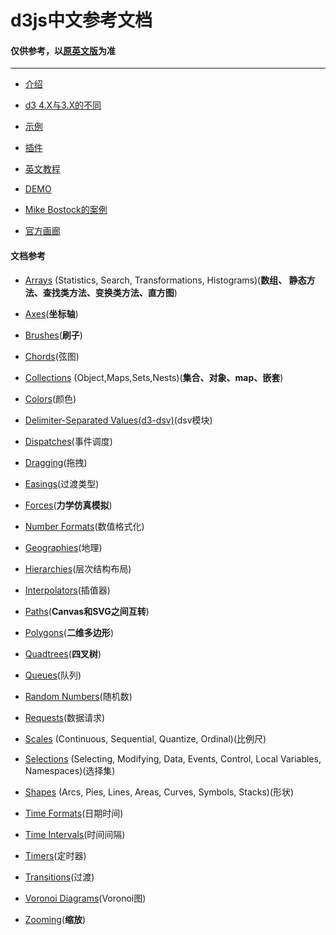 # d3js中文参考文档


#### 仅供参考，以[原英文版](https://github.com/d3/d3/blob/master/API.md)为准


---
* [介绍](https://github.com/xswei/d3js_doc/tree/master/Introduction)

* [d3 4.X与3.X的不同](https://github.com/xswei/d3js_doc/tree/master/ReleaseNotes)

* [示例](http://bl.ocks.org/mbostock)

* [插件](https://github.com/d3/d3/wiki/Plugins)

* [英文教程](https://github.com/d3/d3/wiki/Tutorials)

* [DEMO](https://github.com/xswei/d3js_doc/tree/master/demo)

* [Mike Bostock的案例](https://bl.ocks.org/mbostock)

* [官方画廊](https://github.com/d3/d3/wiki/Gallery)

#### 文档参考

* [Arrays](https://github.com/xswei/d3js_doc/tree/master/API/d3-array-master)  (Statistics, Search, Transformations, Histograms)(**数组、
静态方法、查找类方法、变换类方法、直方图**)

* [Axes](https://github.com/xswei/d3js_doc/tree/master/API/d3-axis-master)(**坐标轴**)

* [Brushes](https://github.com/xswei/d3js_doc/tree/master/API/d3-brush-master)(**刷子**)

* [Chords](https://github.com/xswei/d3js_doc/tree/master/API/d3-chord-master)(弦图)

* [Collections](https://github.com/xswei/d3js_doc/tree/master/API/d3-collection-master)  (Object,Maps,Sets,Nests)(**集合、对象、map、嵌套**)

* [Colors](https://github.com/xswei/d3js_doc/tree/master/API/d3-color-master)(颜色)

* [Delimiter-Separated Values(d3-dsv)](https://github.com/xswei/d3js_doc/tree/master/API/d3-dsv-master)(dsv模块)

* [Dispatches](https://github.com/xswei/d3js_doc/tree/master/API/d3-dispatch-master)(事件调度)

* [Dragging](https://github.com/xswei/d3js_doc/tree/master/API/d3-drag-master)(拖拽)

* [Easings](https://github.com/xswei/d3js_doc/tree/master/API/d3-ease-master)(过渡类型)

* [Forces](https://github.com/xswei/d3js_doc/tree/master/API/d3-force-master)(**力学仿真模拟**)

* [Number Formats](https://github.com/xswei/d3js_doc/tree/master/API/d3-format-master)(数值格式化)

* [Geographies](https://github.com/xswei/d3js_doc/tree/master/API/d3-geo-master)(地理)

* [Hierarchies](https://github.com/xswei/d3js_doc/tree/master/API/d3-hierarchy-master)(层次结构布局)

* [Interpolators](https://github.com/xswei/d3js_doc/tree/master/API/d3-interpolate-master)(插值器)

* [Paths](https://github.com/xswei/d3js_doc/tree/master/API/d3-path-master)(**Canvas和SVG之间互转**)

* [Polygons](https://github.com/xswei/d3js_doc/tree/master/API/d3-polygon-master)(**二维多边形**)

* [Quadtrees](https://github.com/xswei/d3js_doc/tree/master/API/d3-quadtree-master)(**四叉树**)

* [Queues](https://github.com/xswei/d3js_doc/tree/master/API/d3-queue-master)(队列)

* [Random Numbers](https://github.com/xswei/d3js_doc/tree/master/API/d3-random-master)(随机数)

* [Requests](https://github.com/xswei/d3js_doc/tree/master/API/d3-request-master)(数据请求)

* [Scales](https://github.com/xswei/d3js_doc/tree/master/API/d3-scale-master)  (Continuous, Sequential, Quantize, Ordinal)(比例尺)

* [Selections](https://github.com/xswei/d3js_doc/tree/master/API/d3-selection-master)  (Selecting, Modifying, Data, Events, Control, Local Variables, Namespaces)(选择集)

* [Shapes](https://github.com/xswei/d3js_doc/tree/master/API/d3-shape-master)  (Arcs, Pies, Lines, Areas, Curves, Symbols, Stacks)(形状)

* [Time Formats](https://github.com/xswei/d3js_doc/tree/master/API/d3-time-format-master)(日期时间)

* [Time Intervals](https://github.com/xswei/d3js_doc/tree/master/API/d3-time-master)(时间间隔)

* [Timers](https://github.com/xswei/d3js_doc/tree/master/API/d3-timer-master)(定时器)

* [Transitions](https://github.com/xswei/d3js_doc/tree/master/API/d3-transition-master)(过渡)

* [Voronoi Diagrams](https://github.com/xswei/d3js_doc/tree/master/API/d3-voronoi-master)(Voronoi图)

* [Zooming](https://github.com/xswei/d3js_doc/tree/master/API/d3-zoom-master)(**缩放**)

